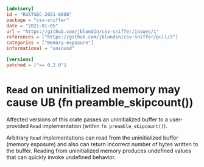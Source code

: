 ```toml
[advisory]
id = "RUSTSEC-2021-0088"
package = "csv-sniffer"
date = "2021-01-05"
url = "https://github.com/jblondin/csv-sniffer/issues/1"
references = ["https://github.com/jblondin/csv-sniffer/pull/2"]
categories = ["memory-exposure"]
informational = "unsound"

[versions]
patched = [">= 0.2.0"]
```

# `Read` on uninitialized memory may cause UB (fn preamble_skipcount())

Affected versions of this crate passes an uninitialized buffer to a user-provided `Read` implementation (within `fn preamble_skipcount()`).

Arbitrary `Read` implementations can read from the uninitialized buffer (memory exposure) and also can return incorrect number of bytes written to the buffer.
Reading from uninitialized memory produces undefined values that can quickly invoke undefined behavior.
